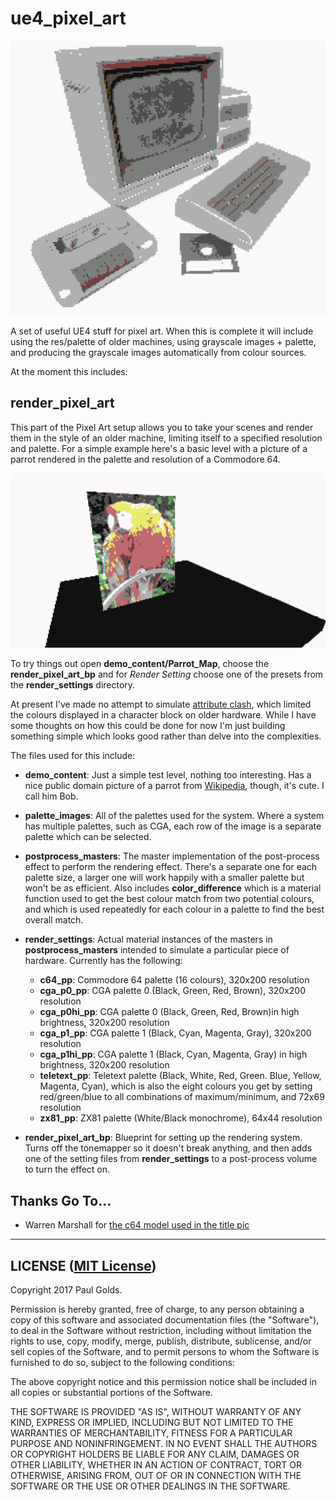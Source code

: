 # ue4_pixel_art

![C64 in C64](/readme_assets/c64.png?raw=true "UE4 C64 iin C64")

A set of useful UE4 stuff for pixel art.  When this is complete it will include using the res/palette of older machines, using grayscale images + palette, and producing the grayscale images automatically from colour sources.

At the moment this includes:

## render_pixel_art
This part of the Pixel Art setup allows you to take your scenes and render them in the style of an older machine, limiting itself to a specified resolution and palette.  For a simple example here's a basic level with a picture of a parrot rendered in the palette and resolution of a Commodore 64.

![UE4 C64 Parrot](/readme_assets/c64_parrot.png?raw=true "UE4 C64 Parrot")

To try things out open **demo_content/Parrot_Map**, choose the **render_pixel_art_bp** and for *Render Setting* choose one of the presets from the **render_settings** directory.

At present I've made no attempt to simulate [attribute clash](https://en.wikipedia.org/wiki/Attribute_clash), which limited the colours displayed in a character block on older hardware.  While I have some thoughts on how this could be done for now I'm just building something simple which looks good rather than delve into the complexities.

The files used for this include:

* **demo_content**: Just a simple test level, nothing too interesting.  Has a nice public domain picture of a parrot from [Wikipedia](https://en.wikipedia.org/wiki/List_of_8-bit_computer_hardware_palettes#/media/File:RGB_24bits_palette_sample_image.jpg), though, it's cute.  I call him Bob.

* **palette_images**: All of the palettes used for the system.  Where a system has multiple palettes, such as CGA, each row of the image is a separate palette which can be selected.

* **postprocess_masters**: The master implementation of the post-process effect to perform the rendering effect.  There's a separate one for each palette size, a larger one will work happily with a smaller palette but won't be as efficient.  Also includes **color_difference** which is a material function used to get the best colour match from two potential colours, and which is used repeatedly for each colour in a palette to find the best overall match.

* **render_settings**: Actual material instances of the masters in **postprocess_masters** intended to simulate a particular piece of hardware.  Currently has the following:
  * **c64_pp**: Commodore 64 palette (16 colours), 320x200 resolution
  * **cga_p0_pp**: CGA palette 0 (Black, Green, Red, Brown), 320x200 resolution
  * **cga_p0hi_pp**: CGA palette 0 (Black, Green, Red, Brown)in high brightness, 320x200 resolution
  * **cga_p1_pp**: CGA palette 1 (Black, Cyan, Magenta, Gray), 320x200 resolution
  * **cga_p1hi_pp**: CGA palette 1 (Black, Cyan, Magenta, Gray) in high brightness, 320x200 resolution
  * **teletext_pp**: Teletext palette (Black, White, Red, Green. Blue, Yellow, Magenta, Cyan), which is also the eight colours you get by setting red/green/blue to all combinations of maximum/minimum, and 72x69 resolution
  * **zx81_pp**: ZX81 palette (White/Black monochrome), 64x44 resolution

* **render_pixel_art_bp**: Blueprint for setting up the rendering system.  Turns off the tonemapper so it doesn't break anything, and then adds one of the setting files from **render_settings** to a post-process volume to turn the effect on.


## Thanks Go To...

* Warren Marshall for [the c64 model used in the title pic](https://www.unrealengine.com/marketplace/retro-gaming-mini-pack)

----

## LICENSE ([MIT License](https://en.wikipedia.org/wiki/MIT_License))

Copyright 2017 Paul Golds.

Permission is hereby granted, free of charge, to any person obtaining a copy of this software and associated documentation files (the "Software"), to deal in the Software without restriction, including without limitation the rights to use, copy, modify, merge, publish, distribute, sublicense, and/or sell copies of the Software, and to permit persons to whom the Software is furnished to do so, subject to the following conditions:

The above copyright notice and this permission notice shall be included in all copies or substantial portions of the Software.

THE SOFTWARE IS PROVIDED "AS IS", WITHOUT WARRANTY OF ANY KIND, EXPRESS OR IMPLIED, INCLUDING BUT NOT LIMITED TO THE WARRANTIES OF MERCHANTABILITY, FITNESS FOR A PARTICULAR PURPOSE AND NONINFRINGEMENT. IN NO EVENT SHALL THE AUTHORS OR COPYRIGHT HOLDERS BE LIABLE FOR ANY CLAIM, DAMAGES OR OTHER LIABILITY, WHETHER IN AN ACTION OF CONTRACT, TORT OR OTHERWISE, ARISING FROM, OUT OF OR IN CONNECTION WITH THE SOFTWARE OR THE USE OR OTHER DEALINGS IN THE SOFTWARE.
